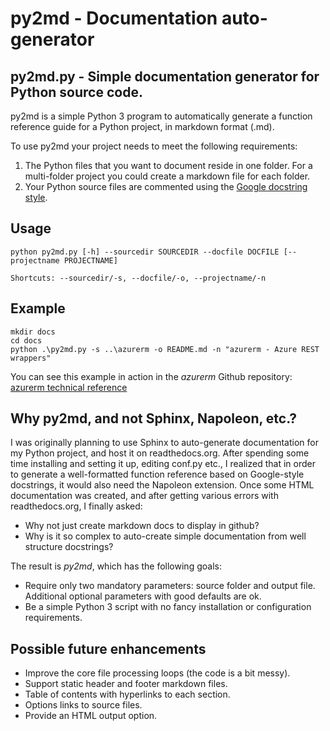 # py2md - Documentation auto-generator 

## py2md.py - Simple documentation generator for Python source code.
py2md is a simple Python 3 program to automatically generate a function reference guide for a Python project, in markdown format (.md).

To use py2md your project needs to meet the following requirements:

1. The Python files that you want to document reside in one folder. For a multi-folder project you could create a markdown file for each folder.
2. Your Python source files are commented using the [Google docstring style](https://google.github.io/styleguide/pyguide.html#Comments).

## Usage 
```
python py2md.py [-h] --sourcedir SOURCEDIR --docfile DOCFILE [--projectname PROJECTNAME]

Shortcuts: --sourcedir/-s, --docfile/-o, --projectname/-n
```

## Example
```
mkdir docs
cd docs
python .\py2md.py -s ..\azurerm -o README.md -n "azurerm - Azure REST wrappers"
```

You can see this example in action in the _azurerm_ Github repository: [azurerm technical reference](https://github.com/gbowerman/azurerm/tree/master/docs)

## Why py2md, and not Sphinx, Napoleon, etc.?
I was originally planning to use Sphinx to auto-generate documentation for my Python project, and host it on readthedocs.org. After spending some time installing and setting it up, editing conf.py etc., I realized that in order to generate a well-formatted function reference based on Google-style docstrings, it would also need the Napoleon extension. Once some HTML documentation was created, and after getting various errors with readthedocs.org, I finally asked:

- Why not just create markdown docs to display in github?
- Why is it so complex to auto-create simple documentation from well structure docstrings?

The result is _py2md_, which has the following goals:
- Require only two mandatory parameters: source folder and output file. Additional optional parameters with good defaults are ok.
- Be a simple Python 3 script with no fancy installation or configuration requirements.

## Possible future enhancements
- Improve the core file processing loops (the code is a bit messy).
- Support static header and footer markdown files.
- Table of contents with hyperlinks to each section.
- Options links to source files.
- Provide an HTML output option.
